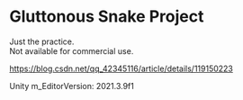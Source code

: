 # Gluttonous Snake Project
  
Just the practice.  
Not available for commercial use.  
  
https://blog.csdn.net/qq_42345116/article/details/119150223  
  
Unity m_EditorVersion: 2021.3.9f1  
  

  